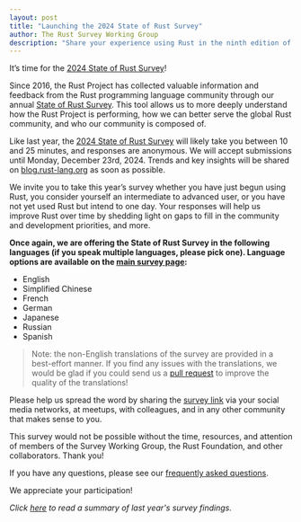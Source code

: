 ```yaml
---
layout: post
title: "Launching the 2024 State of Rust Survey"
author: The Rust Survey Working Group
description: "Share your experience using Rust in the ninth edition of the State of Rust Survey"
---
```


It’s time for the [2024 State of Rust Survey][survey-link]!

Since 2016, the Rust Project has collected valuable information and feedback from the Rust programming language community through our annual [State of Rust Survey][survey-link]. This tool allows us to more deeply understand how the Rust Project is performing, how we can better serve the global Rust community, and who our community is composed of.

Like last year, the [2024 State of Rust Survey][survey-link] will likely take you between 10 and 25 minutes, and responses are anonymous. We will accept submissions until Monday, December 23rd, 2024. Trends and key insights will be shared on [blog.rust-lang.org](https://blog.rust-lang.org) as soon as possible.

We invite you to take this year’s survey whether you have just begun using Rust, you consider yourself an intermediate to advanced user, or you have not yet used Rust but intend to one day. Your responses will help us improve Rust over time by shedding light on gaps to fill in the community and development priorities, and more.

**Once again, we are offering the State of Rust Survey in the following languages (if you speak multiple languages, please pick one). Language options are available on the [main survey page][survey-link]:**
- English
- Simplified Chinese
- French
- German
- Japanese
- Russian
- Spanish

> Note: the non-English translations of the survey are provided in a best-effort manner. If you find any issues with the
> translations, we would be glad if you could send us a [pull request](https://github.com/rust-lang/surveys/tree/main/surveys/2024-annual-survey/translations) to improve the quality of the translations!

Please help us spread the word by sharing the [survey link][survey-link] via your social media networks, at meetups, with colleagues, and in any other community that makes sense to you.

This survey would not be possible without the time, resources, and attention of members of the Survey Working Group, the Rust Foundation, and other collaborators. Thank you!

If you have any questions, please see our [frequently asked questions](https://github.com/rust-lang/surveys/blob/main/documents/Community-Survey-FAQ.md).

We appreciate your participation!

_Click [here][last-survey-link] to read a summary of last year's survey findings._

[survey-link]: https://www.surveyhero.com/c/rust-annual-survey-2024
[last-survey-link]: https://blog.rust-lang.org/2024/02/19/2023-Rust-Annual-Survey-2023-results.html
